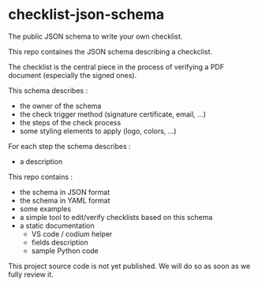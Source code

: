 # checklist-json-schema

The public JSON schema to write your own checklist.

This repo containes the JSON schema describing a checkclist.

The checklist is the central piece in the process of verifying a PDF document
(especially the signed ones).

This schema describes :

* the owner of the schema
* the check trigger method (signature certificate, email, ...)
* the steps of the check process
* some styling elements to apply (logo, colors, ...)

For each step the schema describes :

* a description

This repo contains :

* the schema in JSON format
* the schema in YAML format
* some examples
* a simple tool to edit/verify checklists based on this schema
* a static documentation
    * VS code / codium helper
    * fields description
    * sample Python code
    
This project source code is not yet published.
We will do so as soon as we fully review it.


